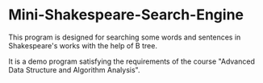 # Mini-Shakespeare-Search-Engine

This program is designed for searching some words and sentences in Shakespeare's works with the help of B tree.

It is a demo program satisfying the requirements of the course "Advanced Data Structure and Algorithm Analysis". 
